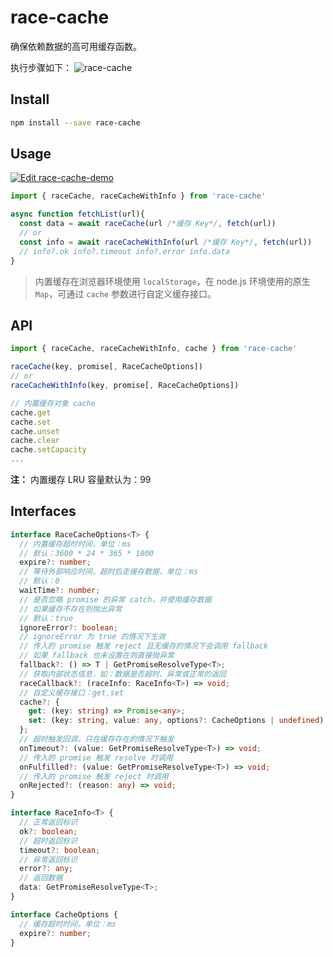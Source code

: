 # race-cache

确保依赖数据的高可用缓存函数。

执行步骤如下：
![race-cache](https://images-cdn.shimo.im/Go5Nqi6uWM6Vivdo__thumbnail.png)

## Install

```sh
npm install --save race-cache
```

## Usage

[![Edit race-cache-demo](https://codesandbox.io/static/img/play-codesandbox.svg)](https://codesandbox.io/s/holy-rain-3lebf?fontsize=14&hidenavigation=1&theme=dark)

```ts
import { raceCache, raceCacheWithInfo } from 'race-cache'

async function fetchList(url){
  const data = await raceCache(url /*缓存 Key*/, fetch(url))
  // or
  const info = await raceCacheWithInfo(url /*缓存 Key*/, fetch(url))
  // info?.ok info?.timeout info?.error info.data
}
```

> 内置缓存在浏览器环境使用 `localStorage`，在 node.js 环境使用的原生 `Map`，可通过 `cache` 参数进行自定义缓存接口。

## API

```ts
import { raceCache, raceCacheWithInfo, cache } from 'race-cache'

raceCache(key, promise[, RaceCacheOptions])
// or
raceCacheWithInfo(key, promise[, RaceCacheOptions])

// 内置缓存对象 cache
cache.get
cache.set
cache.unset
cache.clear
cache.setCapacity
...
```

**注：** 内置缓存 LRU 容量默认为：99

## Interfaces 

```ts
interface RaceCacheOptions<T> {
  // 内置缓存超时时间，单位：ms
  // 默认：3600 * 24 * 365 * 1000
  expire?: number;
  // 等待外部响应时间，超时后走缓存数据，单位：ms
  // 默认：0
  waitTime?: number;
  // 是否忽略 promise 的异常 catch，并使用缓存数据
  // 如果缓存不存在则抛出异常
  // 默认：true
  ignoreError?: boolean;
  // ignoreError 为 true 的情况下生效
  // 传入的 promise 触发 reject 且无缓存的情况下会调用 fallback
  // 如果 fallback 也未设置在则直接抛异常
  fallback?: () => T | GetPromiseResolveType<T>;
  // 获取内部状态信息，如：数据是否超时、异常或正常的返回
  raceCallback?: (raceInfo: RaceInfo<T>) => void;
  // 自定义缓存接口：get,set
  cache?: {
    get: (key: string) => Promise<any>;
    set: (key: string, value: any, options?: CacheOptions | undefined) => Promise<void>;
  };
  // 超时触发回调，只在缓存存在的情况下触发
  onTimeout?: (value: GetPromiseResolveType<T>) => void;
  // 传入的 promise 触发 resolve 时调用
  onFulfilled?: (value: GetPromiseResolveType<T>) => void;
  // 传入的 promise 触发 reject 时调用
  onRejected?: (reason: any) => void;
}

interface RaceInfo<T> {
  // 正常返回标识
  ok?: boolean;
  // 超时返回标识
  timeout?: boolean;
  // 异常返回标识
  error?: any;
  // 返回数据
  data: GetPromiseResolveType<T>;
}

interface CacheOptions {
  // 缓存超时时间，单位：ms
  expire?: number;
}
```